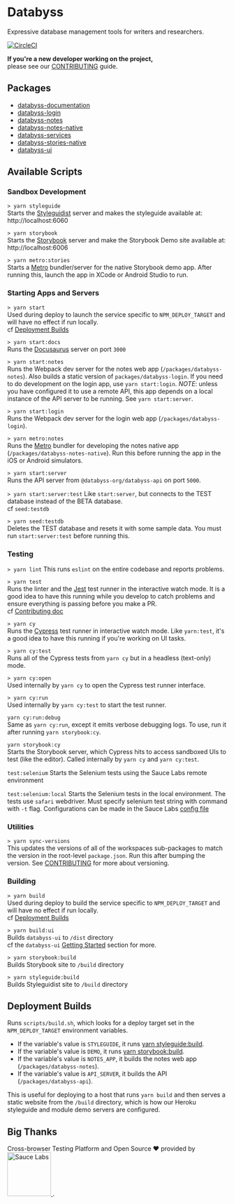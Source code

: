 # Databyss

Expressive database management tools for writers and researchers.

[![CircleCI](https://circleci.com/gh/databyss-org/databyss/tree/master.svg?style=svg)](https://circleci.com/gh/databyss-org/databyss/tree/master)

**If you're a new developer working on the project,**  
please see our [CONTRIBUTING](CONTRIBUTING.md) guide.

## Packages

- [databyss-documentation](packages/databyss-documentation)
- [databyss-login](packages/databyss-login)
- [databyss-notes](packages/databyss-notes)
- [databyss-notes-native](packages/databyss-notes-native)
- [databyss-services](packages/databyss-services)
- [databyss-stories-native](packages/databyss-stories-native)
- [databyss-ui](packages/databyss-ui)

## Available Scripts

### Sandbox Development

`> yarn styleguide`  
Starts the [Styleguidist](https://react-styleguidist.js.org/) server and makes the styleguide available at: http://localhost:6060

`> yarn storybook`  
Starts the [Storybook](https://storybook.js.org/) server and make the Storybook Demo site available at: http://localhost:6006

`> yarn metro:stories`  
Starts a [Metro](https://facebook.github.io/metro/) bundler/server for the native Storybook demo app. After running this, launch the app in XCode or Android Studio to run.

### Starting Apps and Servers

`> yarn start`  
Used during deploy to launch the service specific to `NPM_DEPLOY_TARGET` and will have no effect if run locally.  
cf [Deployment Builds](#deployment-builds)

`> yarn start:docs`  
Runs the [Docusaurus](https://docusaurus.io/) server on port `3000`

`> yarn start:notes`  
Runs the Webpack dev server for the notes web app (`/packages/databyss-notes`). Also builds a static version of `packages/databyss-login`. If you need to do development on the login app, use `yarn start:login`. _NOTE_: unless you have configured it to use a remote API, this app depends on a local instance of the API server to be running. See `yarn start:server`.

`> yarn start:login`  
Runs the Webpack dev server for the login web app (`/packages/databyss-login`).

`> yarn metro:notes`  
Runs the [Metro](https://facebook.github.io/metro/) bundler for developing the notes native app (`/packages/databyss-notes-native`). Run this before running the app in the iOS or Android simulators.

`> yarn start:server`  
Runs the API server from `@databyss-org/databyss-api` on port `5000`.

`> yarn start:server:test`
Like `start:server`, but connects to the TEST database instead of the BETA database.  
cf `seed:testdb`

`> yarn seed:testdb`  
Deletes the TEST database and resets it with some sample data. You must run `start:server:test` before running this.

### Testing

`> yarn lint`
This runs `eslint` on the entire codebase and reports problems.

`> yarn test`  
Runs the linter and the [Jest](https://jestjs.io/) test runner in the interactive watch mode. It is a good idea to have this running while you develop to catch problems and ensure everything is passing before you make a PR.  
cf [Contributing doc](CONTRIBUTING.md#writing-tests)

`> yarn cy`  
Runs the [Cypress](https://www.cypress.io) test runner in interactive watch mode. Like `yarn:test`, it's a good idea to have this running if you're working on UI tasks.

`> yarn cy:test`  
Runs all of the Cypress tests from `yarn cy` but in a headless (text-only) mode.

`> yarn cy:open`  
Used internally by `yarn cy` to open the Cypress test runner interface.

`> yarn cy:run`  
Used internally by `yarn cy:test` to start the test runner.

`yarn cy:run:debug`  
Same as `yarn cy:run`, except it emits verbose debugging logs. To use, run it after running `yarn storybook:cy`.

`yarn storybook:cy`  
Starts the Storybook server, which Cypress hits to access sandboxed UIs to test (like the editor). Called internally by `yarn cy` and `yarn cy:test`.

`test:selenium`
Starts the Selenium tests using the Sauce Labs remote environment

`test:selenium:local`
Starts the Selenium tests in the local environment. The tests use `safari` webdriver. Must specify selenium test string with command with `-t` flag. Configurations can be made in the Sauce Labs [config file](packages/databyss-ui/lib/saucelabs.js)

### Utilities

`> yarn sync-versions`  
This updates the versions of all of the workspaces sub-packages to match the version in the root-level `package.json`. Run this after bumping the version. See [CONTRIBUTING](CONTRIBUTING.md) for more about versioning.

### Building

`> yarn build`  
Used during deploy to build the service specific to `NPM_DEPLOY_TARGET` and will have no effect if run locally.  
cf [Deployment Builds](#deployment-builds)

`> yarn build:ui`  
Builds `databyss-ui` to `/dist` directory  
cf the `databyss-ui` [Getting Started](packages/databyss-ui/README.md#getting-started) section for more.

`> yarn storybook:build`  
Builds Storybook site to `/build` directory

`> yarn styleguide:build`  
Builds Styleguidist site to `/build` directory

## Deployment Builds

Runs `scripts/build.sh`, which looks for a deploy target set in the `NPM_DEPLOY_TARGET` environment variables.

- If the variable's value is `STYLEGUIDE`, it runs [yarn styleguide:build](#yarn-styleguidebuild).
- If the variable's value is `DEMO`, it runs [yarn storybook:build](#yarn-storybookbuild).
- If the variable's value is `NOTES_APP`, it builds the notes web app (`/packages/databyss-notes`).
- If the variable's value is `API_SERVER`, it builds the API (`/packages/databyss-api`).

This is useful for deploying to a host that runs `yarn build` and then serves a static website from the `/build` directory, which is how our Heroku styleguide and module demo servers are configured.

## Big Thanks

Cross-browser Testing Platform and Open Source ❤️ provided by <a href="https://saucelabs.com">
<img alt="Sauce Labs" src="./public/sauce.png" width="100"/>
</a>.
